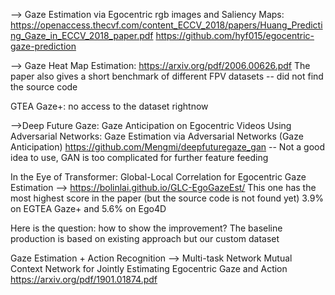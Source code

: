 --> Gaze Estimation via Egocentric rgb images and Saliency Maps:
https://openaccess.thecvf.com/content_ECCV_2018/papers/Huang_Predicting_Gaze_in_ECCV_2018_paper.pdf
https://github.com/hyf015/egocentric-gaze-prediction


--> Gaze Heat Map Estimation: https://arxiv.org/pdf/2006.00626.pdf
The paper also gives a short benchmark of different FPV datasets 
-- did not find the source code


GTEA Gaze+: no access to the dataset rightnow

-->Deep Future Gaze: Gaze Anticipation on Egocentric Videos
Using Adversarial Networks:  Gaze Estimation via Adversarial Networks (Gaze Anticipation)
https://github.com/Mengmi/deepfuturegaze_gan 
-- Not a good idea to use, GAN is too complicated for further feature feeding


In the Eye of Transformer: Global-Local Correlation for Egocentric Gaze Estimation
--> https://bolinlai.github.io/GLC-EgoGazeEst/
This one has the most highest score in the paper (but the source code is not found yet)
3.9% on EGTEA Gaze+ and 5.6% on Ego4D

Here is the question: how to show the improvement? The baseline production is based on existing approach but our custom dataset


Gaze Estimation + Action Recognition --> Multi-task Network
Mutual Context Network for Jointly Estimating
Egocentric Gaze and Action
https://arxiv.org/pdf/1901.01874.pdf